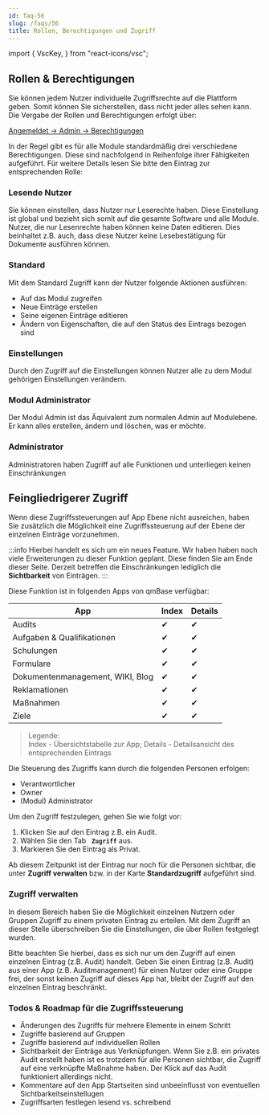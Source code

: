 ```yaml
---
id: faq-56
slug: /faqs/56
title: Rollen, Berechtigungen und Zugriff
---
```


import {
VscKey,
} from "react-icons/vsc";

## Rollen & Berechtigungen

Sie können jedem Nutzer individuelle Zugriffsrechte auf die Plattform geben. Somit können Sie sicherstellen, dass nicht jeder alles sehen kann. Die Vergabe der Rollen und Berechtigungen erfolgt über:

[Angemeldet -> Admin -> Berechtigungen](https://support.qmbase.com/Account/findworkspace?returnUrl=/_admin/permissions)

In der Regel gibt es für alle Module standardmäßig drei verschiedene Berechtigungen. Diese sind nachfolgend in Reihenfolge ihrer Fähigkeiten aufgeführt. Für weitere Details lesen Sie bitte den Eintrag zur entsprechenden Rolle:

### Lesende Nutzer

Sie können einstellen, dass Nutzer nur Leserechte haben. Diese Einstellung ist global und bezieht sich somit auf die gesamte Software und alle Module. Nutzer, die nur Lesenrechte haben können keine Daten editieren. Dies beinhaltet z.B. auch, dass diese Nutzer keine Lesebestätigung für Dokumente ausführen können.

### Standard

Mit dem Standard Zugriff kann der Nutzer folgende Aktionen ausführen:

- Auf das Modul zugreifen
- Neue Einträge erstellen
- Seine eigenen Einträge editieren
- Ändern von Eigenschaften, die auf den Status des Eintrags bezogen sind

### Einstellungen

Durch den Zugriff auf die Einstellungen können Nutzer alle zu dem Modul gehörigen Einstellungen verändern.

### Modul Administrator

Der Modul Admin ist das Äquivalent zum normalen Admin auf Modulebene. Er kann alles erstellen, ändern und löschen, was er möchte.

### Administrator

Administratoren haben Zugriff auf alle Funktionen und unterliegen keinen Einschränkungen

## Feingliedrigerer Zugriff

Wenn diese Zugriffssteuerungen auf App Ebene nicht ausreichen, haben Sie zusätzlich die Möglichkeit eine Zugriffssteuerung auf der Ebene der einzelnen Einträge vorzunehmen.

:::info
Hierbei handelt es sich um ein neues Feature. Wir haben haben noch viele Erweiterungen zu dieser Funktion geplant. Diese finden Sie am Ende dieser Seite. Derzeit betreffen die Einschränkungen lediglich die **Sichtbarkeit** von Einträgen.
:::

Diese Funktion ist in folgenden Apps von qmBase verfügbar:

| App                              | Index | Details |
| -------------------------------- | ----- | ------- |
| Audits                           | ✔     | ✔       |
| Aufgaben & Qualifikationen       | ✔     | ✔       |
| Schulungen                       | ✔     | ✔       |
| Formulare                        | ✔     | ✔       |
| Dokumentenmanagement, WIKI, Blog | ✔     | ✔       |
| Reklamationen                    | ✔     | ✔       |
| Maßnahmen                        | ✔     | ✔       |
| Ziele                            | ✔     | ✔       |

> Legende:<br/>
> Index - Übersichtstabelle zur App;
> Details - Detailsansicht des entsprechenden Eintrags

Die Steuerung des Zugriffs kann durch die folgenden Personen erfolgen:

- Verantwortlicher
- Owner
- (Modul) Administrator

Um den Zugriff festzulegen, gehen Sie wie folgt vor:

1. Klicken Sie auf den Eintrag z.B. ein Audit.
2. Wählen Sie den Tab **<code><VscKey/> Zugriff</code>** aus.
3. Markieren Sie den Eintrag als Privat.

Ab diesem Zeitpunkt ist der Eintrag nur noch für die Personen sichtbar, die unter **Zugriff verwalten** bzw. in der Karte **Standardzugriff** aufgeführt sind.

### Zugriff verwalten

In diesem Bereich haben Sie die Möglichkeit einzelnen Nutzern oder Gruppen Zugriff zu einem privaten Eintrag zu erteilen. Mit dem Zugriff an dieser Stelle überschreiben Sie die Einstellungen, die über Rollen festgelegt wurden.

Bitte beachten Sie hierbei, dass es sich nur um den Zugriff auf einen einzelnen Eintrag (z.B. Audit) handelt. Geben Sie einen Eintrag (z.B. Audit) aus einer App (z.B. Auditmanagement) für einen Nutzer oder eine Gruppe frei, der sonst keinen Zugriff auf dieses App hat, bleibt der Zugriff auf den einzelnen Eintrag beschränkt.

<!--

#### Zugriff für einzelne Nutzer festlegen

Wenn Sie den Zugriff für einzelne Nutzer festgelegt haben, können Sie zusätzlich noch festlegen, welcher Art dieser Zugriff sein soll. Wir unterscheiden derzeit:

##### Lesen

Nutzer kann Eintrag aufrufen und kopieren. Zusätzlich kann der Nutzer Kommentare und Dateien hinzufügen.

##### Schreiben

Nutzer kann alles aus lesend und Eintrag editieren
-->

### Todos & Roadmap für die Zugriffssteuerung

- Änderungen des Zugriffs für mehrere Elemente in einem Schritt
- Zugriffe basierend auf Gruppen
- Zugriffe basierend auf individuellen Rollen
- Sichtbarkeit der Einträge aus Verknüpfungen. Wenn Sie z.B. ein privates Audit erstellt haben ist es trotzdem für alle Personen sichtbar, die Zugriff auf eine verknüpfte Maßnahme haben. Der Klick auf das Audit funktioniert allerdings nicht.
- Kommentare auf den App Startseiten sind unbeeinflusst von eventuellen Sichtbarkeitseinstellugen
- Zugriffsarten festlegen lesend vs. schreibend
